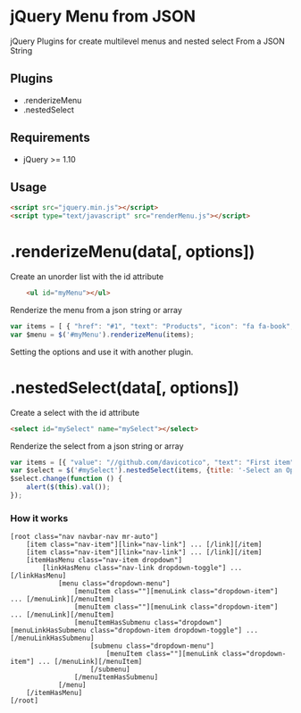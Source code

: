# jQuery Menu from JSON
jQuery Plugins for create multilevel menus and nested select From a JSON String
## Plugins
* .renderizeMenu
* .nestedSelect

## Requirements
* jQuery >= 1.10

## Usage
```html
<script src="jquery.min.js"></script>
<script type="text/javascript" src="renderMenu.js"></script>
```

# .renderizeMenu(data[, options])
Create an unorder list with the id attribute
```html
    <ul id="myMenu"></ul>
```
Renderize the menu from a json string or array
```javascript
var items = [ { "href": "#1", "text": "Products", "icon": "fa fa-book", "children": [ { "href": "//github.com", "text": "Books", "children": [ { "href": "#", "text": "Jquery" }, { "href": "codeigniter.com", "text": "Codeigniter" }, { "href": "#", "text": "Wordpress" } ] }, { "href": "#", "text": "Software" } ] }, { "href": "sites.com", "text": "Sites", "children": [ { "href": "//codeignitertutoriales.com", "text": "My Blog" }, { "href": "#", "text": "GitHub" } ] } ];
var $menu = $('#myMenu').renderizeMenu(items);
```
Setting the options and use it with another plugin.

# .nestedSelect(data[, options])
Create a select with the id attribute
```html
<select id="mySelect" name="mySelect"></select>
```
Renderize the select from a json string or array
```javascript
var items = [{ "value": "//github.com/davicotico", "text": "First item"}, { "value": "#1", "text": "Products", "children": [ { "value": "//github.com", "text": "Books", "children": [ { "value": "#", "text": "Jquery" }, { "value": "#", "text": "Codeigniter" }, { "value": "#", "text": "Wordpress" } ] }, { "value": "#", "text": "Software" } ] }, { "value": "#", "text": "Sites", "children": [ { "value": "//codeignitertutoriales.com", "text": "My Blog" }, { "value": "#", "text": "GitHub" } ] }, { "value": "//github.com/davicotico", "text": "Last item"} ];
var $select = $('#mySelect').nestedSelect(items, {title: '-Select an Option-'});
$select.change(function () {
    alert($(this).val());
});
```

### How it works
```
[root class="nav navbar-nav mr-auto"]
    [item class="nav-item"][link="nav-link"] ... [/link][/item]
    [item class="nav-item"][link="nav-link"] ... [/link][/item]
    [itemHasMenu class="nav-item dropdown"]
        [linkHasMenu class="nav-link dropdown-toggle"] ... [/linkHasMenu]
            [menu class="dropdown-menu"]
                [menuItem class=""][menuLink class="dropdown-item"] ... [/menuLink][/menuItem]
                [menuItem class=""][menuLink class="dropdown-item"] ... [/menuLink][/menuItem]
                [menuItemHasSubmenu class="dropdown"][menuLinkHasSubmenu class="dropdown-item dropdown-toggle"] ... [/menuLinkHasSubmenu]
                    [submenu class="dropdown-menu"]
                        [menuItem class=""][menuLink class="dropdown-item"] ... [/menuLink][/menuItem]
                    [/submenu]
                [/menuItemHasSubmenu]
            [/menu]
    [/itemHasMenu]
[/root]
```
